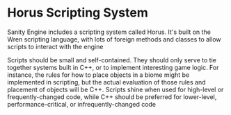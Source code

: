 # Horus Scripting System

Sanity Engine includes a scripting system called Horus. It's built on the Wren scripting language, with lots of foreign methods and classes to allow scripts to interact with the engine

Scripts should be small and self-contained. They should only serve to tie together systems built in C++, or to implement interesting game logic. For instance, the rules for how to place objects in a biome might be implemented in scripting, but the actual evaluation of those rules and placement of objects will be C++. Scripts shine when used for high-level or frequently-changed code, while C++ should be preferred for lower-level, performance-critical, or infrequently-changed code


